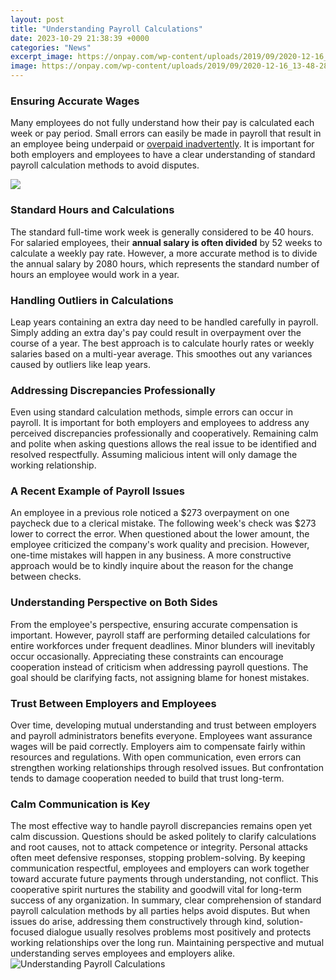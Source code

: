 ```yaml
---
layout: post
title: "Understanding Payroll Calculations"
date: 2023-10-29 21:38:39 +0000
categories: "News"
excerpt_image: https://onpay.com/wp-content/uploads/2019/09/2020-12-16_13-48-28.png
image: https://onpay.com/wp-content/uploads/2019/09/2020-12-16_13-48-28.png
---
```


### Ensuring Accurate Wages
Many employees do not fully understand how their pay is calculated each week or pay period. Small errors can easily be made in payroll that result in an employee being underpaid or [overpaid inadvertently](https://yt.io.vn/collection/albino). It is important for both employers and employees to have a clear understanding of standard payroll calculation methods to avoid disputes. 

![](https://www.wallstreetmojo.com/wp-content/uploads/2022/06/Payroll-Formula.jpg)
### Standard Hours and Calculations
The standard full-time work week is generally considered to be 40 hours. For salaried employees, their **annual salary is often divided** by 52 weeks to calculate a weekly pay rate. However, a more accurate method is to divide the annual salary by 2080 hours, which represents the standard number of hours an employee would work in a year. 
### Handling Outliers in Calculations
Leap years containing an extra day need to be handled carefully in payroll. Simply adding an extra day's pay could result in overpayment over the course of a year. The best approach is to calculate hourly rates or weekly salaries based on a multi-year average. This smoothes out any variances caused by outliers like leap years.
### Addressing Discrepancies Professionally 
Even using standard calculation methods, simple errors can occur in payroll. It is important for both employers and employees to address any perceived discrepancies professionally and cooperatively. Remaining calm and polite when asking questions allows the real issue to be identified and resolved respectfully. Assuming malicious intent will only damage the working relationship.
### A Recent Example of Payroll Issues
An employee in a previous role noticed a $273 overpayment on one paycheck due to a clerical mistake. The following week's check was $273 lower to correct the error. When questioned about the lower amount, the employee criticized the company's work quality and precision. However, one-time mistakes will happen in any business. A more constructive approach would be to kindly inquire about the reason for the change between checks.
### Understanding Perspective on Both Sides  
From the employee's perspective, ensuring accurate compensation is important. However, payroll staff are performing detailed calculations for entire workforces under frequent deadlines. Minor blunders will inevitably occur occasionally. Appreciating these constraints can encourage cooperation instead of criticism when addressing payroll questions. The goal should be clarifying facts, not assigning blame for honest mistakes.
### Trust Between Employers and Employees
Over time, developing mutual understanding and trust between employers and payroll administrators benefits everyone. Employees want assurance wages will be paid correctly. Employers aim to compensate fairly within resources and regulations. With open communication, even errors can strengthen working relationships through resolved issues. But confrontation tends to damage cooperation needed to build that trust long-term.
### Calm Communication is Key
The most effective way to handle payroll discrepancies remains open yet calm discussion. Questions should be asked politely to clarify calculations and root causes, not to attack competence or integrity. Personal attacks often meet defensive responses, stopping problem-solving. By keeping communication respectful, employees and employers can work together toward accurate future payments through understanding, not conflict. This cooperative spirit nurtures the stability and goodwill vital for long-term success of any organization.
In summary, clear comprehension of standard payroll calculation methods by all parties helps avoid disputes. But when issues do arise, addressing them constructively through kind, solution-focused dialogue usually resolves problems most positively and protects working relationships over the long run. Maintaining perspective and mutual understanding serves employees and employers alike.
![Understanding Payroll Calculations](https://onpay.com/wp-content/uploads/2019/09/2020-12-16_13-48-28.png)